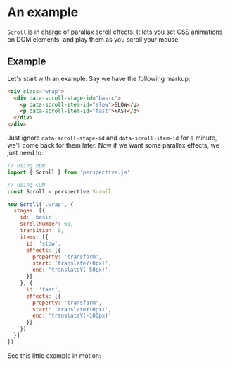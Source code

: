 # An example

`Scroll` is in charge of parallax scroll effects. It lets you set CSS animations on DOM elements, and play them as you scroll your mouse.

## Example
Let's start with an example. Say we have the following markup:

```html
<div class="wrap">
  <div data-scroll-stage-id="basic">
    <p data-scroll-item-id="slow">SLOW</p>
    <p data-scroll-item-id="fast">FAST</p>
  </div>
</div>
```

Just ignore `data-scroll-stage-id` and `data-scroll-item-id` for a minute, we'll come back for them later. Now if we want some parallax effects, we just need to:

```javascript
// using npm
import { Scroll } from 'perspective.js'

// using CDN
const Scroll = perspective.Scroll

new Scroll('.wrap', {
  stages: [{
    id: 'basic',
    scrollNumber: 60,
    transition: 0,
    items: [{
      id: 'slow',
      effects: [{
        property: 'transform',
        start: 'translateY(0px)',
        end: 'translateY(-50px)'
      }]
    }, {
      id: 'fast',
      effects: [{
        property: 'transform',
        start: 'translateY(0px)',
        end: 'translateY(-180px)'
      }]
    }]
  }]
})
```

See this little example in motion:

<script>
  (function() {
    var createEmbedFrame;
    
    createEmbedFrame = function() {
      var currentSlug, iframe, listeners, setHeight, target, uid, uriEmbedded, uriOriginal, uriOriginalNoProtocol;
      uid = "JSFEMB_" + (~~(new Date().getTime() / 86400000));
      uriOriginal = "http://jsfiddle.net/leopoldthecuber/tqeakbsm/embed/result/";
      uriOriginalNoProtocol = uriOriginal.split("//").pop();
      uriEmbedded = "http://jsfiddle.net/leopoldthecuber/tqeakbsm/embedded/result/";
      currentSlug = "tqeakbsm";
      target = document.querySelector("script[src*='" + uriOriginalNoProtocol + "']");
      iframe = document.createElement("iframe");
      iframe.src = uriEmbedded;
      iframe.id = uid;
      iframe.width = "100%";
      iframe.height = "0";
      iframe.frameBorder = "0";
      iframe.allowtransparency = true;
      iframe.sandbox = "allow-modals allow-forms allow-scripts allow-same-origin allow-popups";
      target.parentNode.insertBefore(iframe, target.nextSibling);
      setHeight = function(data) {
        var height;
        if (data.slug === currentSlug) {
          height = data.height <= 0 ? 400 : data.height + 50;
          return iframe.height = height;
        }
      };
      listeners = function(event) {
        var data, eventName;
        eventName = event.data[0];
        data = event.data[1];
        switch (eventName) {
          case "embed":
            return setHeight(data);
          case "resultsFrame":
            return setHeight(data);
        }
      };
      return window.addEventListener("message", listeners, false);
    };
    
    setTimeout(createEmbedFrame, 5);
    
  }).call(this);
</script>
<script async src="//jsfiddle.net/leopoldthecuber/tqeakbsm/embed/result/"></script>